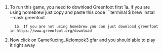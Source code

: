 1. To run this game, you need to download Greenfoot first
     1a. If you are using homebrew just copy and paste this code
          ```terminal
   $ brew install --cask greenfoot
   ```
     1b. If you are not using homebrew you can just download greenfoot in https://www.greenfoot.org/download

3. Now click on GameKucing_Kelompok3.gfar and you should able to play it right away
